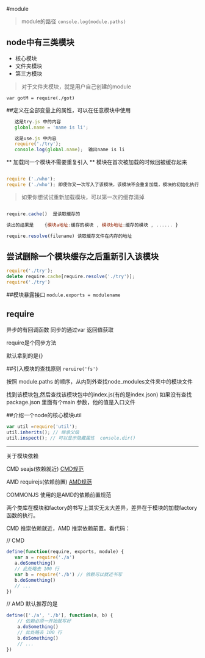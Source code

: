 #module

> module的路径
` console.log(module.paths)  `





## node中有三类模块
* 核心模块
* 文件夹模块
* 第三方模块


> 对于文件夹模块，就是用户自己创建的module

`var gotM = require(./got)`

##定义在全部变量上的属性，可以在任意模块中使用

```javascript
   这是try.js 中的内容
   global.name = 'name is li';

   这是use.js 中内容
   require('./try');
   console.log(global.name);  输出name is li

```
** 加载同一个模块不需要重复引入   **
模块在首次被加载的时候回被缓存起来

```javascript

require ('./who');
require ('./who'); 即使你又一次写入了该模块，该模块不会重复加载，模块的初始化执行一次

```


> 如果你想试试重新加载模块，可以第一次的缓存清掉

```javascript

require.cache()  是读取缓存的

读出的结果是    {模块a地址:缓存的模块 , 模块b地址:缓存的模块 , ...... }

require.resolve(filename) 读取缓存文件在内存的地址

```
##  尝试删除一个模块缓存之后重新引入该模块

```javascript
require('./try');
delete require.cache[require.resolve('./try')];
require('./try')


```

##模块暴露接口
` module.exports = modulename  `

## require
异步的有回调函数 同步的通过var 返回值获取

require是个同步方法

默认拿到的是{}



##引入模块的查找原则
` reruire('fs') `

按照 module.paths 的顺序，从内到外查找node_modules文件夹中的模块文件

找到该模块包,然后查找该模块包中的index.js(有的是index.json)
如果没有查找package.json 里面有个main 参数，他的值是入口文件

##介绍一个node的核心模块util

```javascript
var util =require('util');
util.inherits(); // 继承父级
util.inspect(); // 可以显示隐藏属性  console.dir()

```

***
关于模块依赖

CMD seajs(依赖就近)  [CMD规范](https://github.com/cmdjs/specification/blob/master/draft/module.md)

AMD requirejs(依赖前置) [AMD规范](https://github.com/amdjs/amdjs-api/blob/master/AMD.md)

COMMONJS 使用的是AMD的依赖前置规范

两个类库在模块和factory的书写上其实无太大差异，差异在于模块的加载factory函数的执行。

 CMD 推崇依赖就近，AMD 推崇依赖前置。看代码：

// CMD
```javascript
define(function(require, exports, module) {
   var a = require('./a')
   a.doSomething()
   // 此处略去 100 行
   var b = require('./b') // 依赖可以就近书写
   b.doSomething()
   // ...
})
```


// AMD 默认推荐的是
```javascript
define(['./a', './b'], function(a, b) {
    // 依赖必须一开始就写好
    a.doSomething()
    // 此处略去 100 行
    b.doSomething()
    // ...
})
```









